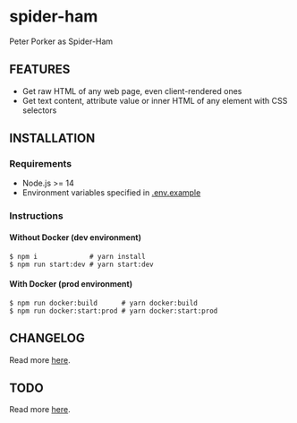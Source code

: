 # spider-ham

Peter Porker as Spider-Ham

## FEATURES

- Get raw HTML of any web page, even client-rendered ones
- Get text content, attribute value or inner HTML of any element with CSS selectors

## INSTALLATION

### Requirements

- Node.js >= 14
- Environment variables specified in [.env.example](https://github.com/night-watch-project/spider-ham/blob/master/.env.example)

### Instructions

#### Without Docker (dev environment)

```shell
$ npm i             # yarn install
$ npm run start:dev # yarn start:dev
```

#### With Docker (prod environment)

```shell
$ npm run docker:build      # yarn docker:build
$ npm run docker:start:prod # yarn docker:start:prod
```

## CHANGELOG

Read more [here](https://github.com/night-watch-project/spider-ham/blob/master/CHANGELOG.md).

## TODO

Read more [here](https://github.com/night-watch-project/spider-ham/blob/master/TODO.md).

